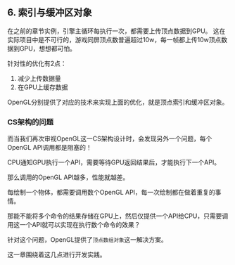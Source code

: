 ## 6. 索引与缓冲区对象

在之前的章节实例，引擎主循环每执行一次，都需要上传顶点数据到GPU。
这在实际项目中是不可行的，游戏同屏顶点数普遍超过10w，每一帧都上传10w顶点数据到GPU，想想都可怕。

针对性的优化有2点：
1. 减少上传数据量
2. 在GPU上缓存数据

OpenGL分别提供了对应的技术来实现上面的优化，就是顶点索引和缓冲区对象。

### CS架构的问题

而当我们再次审视OpenGL这一CS架构设计时，会发现另外一个问题，每个OpenGL API调用都是阻塞的！

CPU通知GPU执行一个API，需要等待GPU返回结果后，才能执行下一个API。

那么调用的OpenGL API越多，性能就越差。

每绘制一个物体，都需要调用数个OpenGL API，每一次绘制都在做着重复的事情。

那能不能将多个命令的结果存储在GPU上，然后仅提供一个API给CPU，只需要调用这一个API就可以实现在执行数个命令的效果？

针对这个问题，OpenGL提供了`顶点数组对象`这一解决方案。

这一章围绕着这几点进行开发实践。